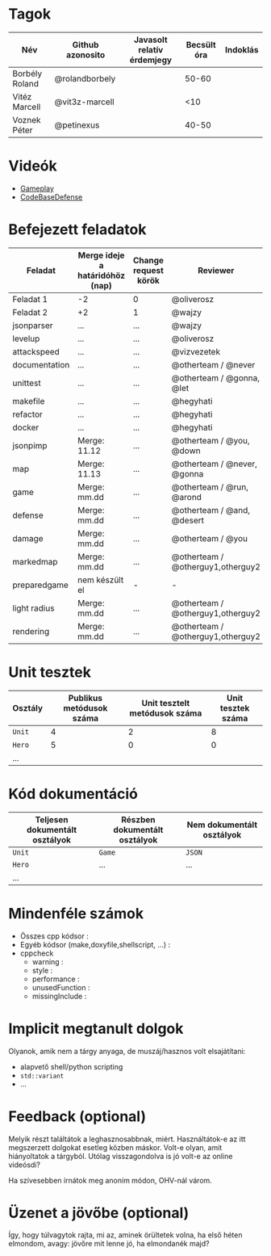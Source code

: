 # Tagok

| Név | Github azonosito  | Javasolt relatív érdemjegy | Becsült óra | Indoklás  | 
| --- | ---- | --- | ------------------ | --------- |
| Borbély Roland | @rolandborbely |  | 50-60 |  |
| Vitéz Marcell | @vit3z-marcell |  | <10 |  |
| Voznek Péter | @petinexus |  | 40-50 |  |


# Videók

 - [Gameplay](/videos/gameplay.mp4)
 - [CodeBaseDefense](/videos/codebasedefense.mp4)

# Befejezett feladatok

| Feladat | Merge ideje a határidóhöz (nap) | Change request körök | Reviewer | 
| ------- | ------------------------------- | -------------------- | -------- |
| Feladat 1 | -2 | 0 | @oliverosz | 
| Feladat 2 | +2 | 1 | @wajzy |
| jsonparser | ... | ... | @wajzy |
| levelup | ... | ... | @oliverosz |
| attackspeed | ... | ... | @vizvezetek |
| documentation | ... | ... | @otherteam / @never |
| unittest | ... | ... | @otherteam / @gonna, @let |
| makefile | ... | ... | @hegyhati |
| refactor | ... | ... | @hegyhati |
| docker | ... | ... | @hegyhati |
| jsonpimp | Merge: 11.12 | ... | @otherteam / @you, @down |
| map | Merge: 11.13 | ... | @otherteam / @never, @gonna |
| game | Merge: mm.dd | ... | @otherteam / @run, @arond |
| defense | Merge: mm.dd | ... | @otherteam / @and, @desert |
| damage | Merge: mm.dd | ... | @otherteam / @you  |
| markedmap | Merge: mm.dd | ... | @otherteam / @otherguy1,otherguy2 |
| preparedgame | nem készült el | - | -
| light radius | Merge: mm.dd | ... | @otherteam / @otherguy1,otherguy2 |
| rendering | Merge: mm.dd | ... | @otherteam / @otherguy1,otherguy2 |

# Unit tesztek

| Osztály | Publikus metódusok száma | Unit tesztelt metódusok száma | Unit tesztek száma |
| --- | --- | --- | --- |
| `Unit` | 4 | 2 | 8 |
| `Hero` | 5 | 0 | 0 | 
| ... |

# Kód dokumentáció

| Teljesen dokumentált osztályok | Részben dokumentált osztályok | Nem dokumentált osztályok |
| --- | --- | --- | 
| `Unit` | `Game` | `JSON` | 
| `Hero` | ... | ... |  
| ... |


# Mindenféle számok

 - Összes cpp kódsor :
 - Egyéb kódsor (make,doxyfile,shellscript, ...) :
 - cppcheck
   - warning :
   - style :
   - performance :
   - unusedFunction : 
   - missingInclude : 
 
# Implicit megtanult dolgok
Olyanok, amik nem a tárgy anyaga, de muszáj/hasznos volt elsajátítani:
 - alapvető shell/python scripting
 - `std::variant`
 - ...

# Feedback (optional)
 
Melyik részt találtátok a leghasznosabbnak, miért. Használtátok-e az itt megszerzett dolgokat esetleg közben máskor. Volt-e olyan, amit hiányoltatok a tárgyból. Utólag visszagondolva is jó volt-e az online videósdi?

Ha szívesebben írnátok meg anoním módon, OHV-nál várom.

# Üzenet a jövőbe (optional)

Így, hogy túlvagytok rajta, mi az, aminek örültetek volna, ha első héten elmondom, avagy: jövőre mit lenne jó, ha elmondanék majd?